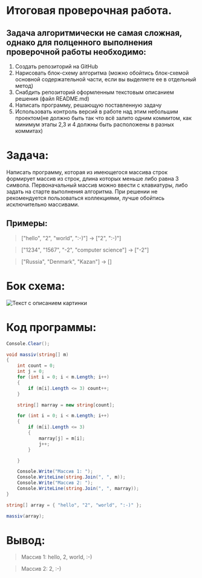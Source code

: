 # Итоговая проверочная работа.

## Задача алгоритмически не самая сложная, однако для полценного выполнения проверочной работы  необходимо:
1.	Создать репозиторий на GitHub
2.	Нарисовать блок-схему алгоритма (можно обойтись блок-схемой основной содержательной части, если вы выделяете ее в отдельный метод)
3.	Снабдить репозиторий оформленным текстовым описанием решения (файл README.md)
4.	Написать программу, решающую поставленную задачу 
5.  Использовать контроль версий в работе над этим небольшим проектом(не должно быть так что всё залито одним коммитом, как минимум этапы 2,3 и 4 должны быть расположены в разных коммитах)

# Задача: #
 Написать программу, которая из имеющегося массива строк формирует массив из строк, длина которых меньше либо равна 3 символа. Первоначальный массив можно ввести с клавиатуры, либо задать на старте выполнения алгоритма. При решении не рекомендуется пользоваться коллекциями, лучше обойтись исключительно массивами.
## Примеры: ##
> ["hello", "2", "world", ":-)"] -> ["2", ":-)"] 

> ["1234", "1567", "-2", "computer science"] -> ["-2"] 

> ["Russia", "Denmark", "Kazan"] -> []

# Бок схема: #

![Текст с описанием картинки](/БС/IPR.jpg)

# Код программы: #
```C#
Console.Clear();

void massiv(string[] m)
{
    int count = 0;
    int j = 0;
    for (int i = 0; i < m.Length; i++)
    {
        if (m[i].Length <= 3) count++;
    }

    string[] marray = new string[count];

    for (int i = 0; i < m.Length; i++)
    {
        if (m[i].Length <= 3)
        {
            marray[j] = m[i];
            j++;
        }

    }

    Console.Write("Массив 1: ");
    Console.WriteLine(string.Join(", ", m));
    Console.Write("Массив 2: ");
    Console.WriteLine(string.Join(", ", marray));
}

string[] array = { "hello", "2", "world", ":-)" };

massiv(array);
```
# Вывод: #
>Массив 1: hello, 2, world, :-)

>Массив 2: 2, :-)